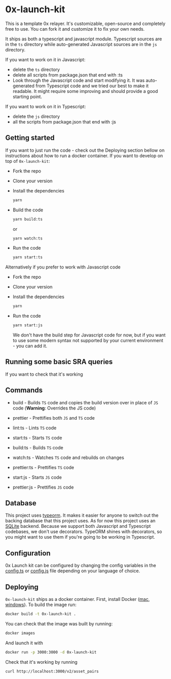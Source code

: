 # 0x-launch-kit

This is a template 0x relayer. It's customizable, open-source and completely free to use. You can fork it and customize it to fix your own needs.

It ships as both a typescript and javascript module. Typescript sources are in the `ts` directory while auto-generated Javascript sources are in the `js` directory.

If you want to work on it in Javascript:

-   delete the `ts` directory
-   delete all scripts from package.json that end with :ts
-   Look through the Javascript code and start modifying it. It was auto-generated from Typescript code and we tried our best to make it readable. It might require some improving and should provide a good starting point.

If you want to work on it in Typescript:

-   delete the `js` directory
-   all the scripts from package.json that end with :js

## Getting started

If you want to just run the code - check out the Deploying section bellow on instructions about how to run a docker container.
If you want to develop on top of `0x-launch-kit`:

-   Fork the repo
-   Clone your version
-   Install the dependencies

    ```sh
    yarn
    ```

-   Build the code

    ```sh
    yarn build:ts
    ```

    or

    ```sh
    yarn watch:ts
    ```

-   Run the code

    ```sh
    yarn start:ts
    ```

Alternatively if you prefer to work with Javascript code

-   Fork the repo
-   Clone your version
-   Install the dependencies

    ```sh
    yarn
    ```

-   Run the code

    ```sh
    yarn start:js
    ```

    We don't have the build step for Javascript code for now, but if you want to use some modern syntax not supported by your current environment - you can add it.

## Running some basic SRA queries

If you want to check that it's working

## Commands

-   build - Builds `TS` code and copies the build version over in place of `JS` code (**Warning**: Overrides the JS code)
-   prettier - Prettifies both `JS` and `TS` code

-   lint:ts - Lints `TS` code
-   start:ts - Starts `TS` code
-   build:ts - Builds `TS` code
-   watch:ts - Watches `TS` code and rebuilds on changes
-   prettier:ts - Prettifies `TS` code

-   start:js - Starts `JS` code
-   prettier:js - Prettifies `JS` code

## Database

This project uses [typeorm](https://github.com/typeorm/typeorm). It makes it easier for anyone to switch out the backing database that this project uses. As for now this project uses an [SQLite](https://sqlite.org/docs.html) backend. Because we support both Javascript and Typescript codebases, we don't use decorators. TypeORM shines with decorators, so you might want to use them if you're going to be working in Typescript.

## Configuration

0x Launch kit can be configured by changing the config variables in the [config.ts](ts/src/config.ts) or [config.js](js/config.js) file depending on your language of choice.

## Deploying

`0x-launch-kit` ships as a docker container. First, install Docker ([mac](https://docs.docker.com/docker-for-mac/install/), [windows](https://docs.docker.com/docker-for-windows/install/)). To build the image run:

```sh
docker build -t 0x-launch-kit .
```

You can check that the image was built by running:

```sh
docker images
```

And launch it with

```sh
docker run -p 3000:3000 -d 0x-launch-kit
```

Check that it's working by running

```
curl http://localhost:3000/v2/asset_pairs
```
